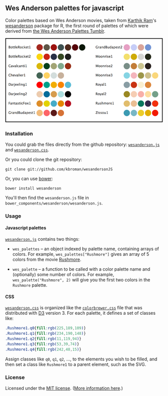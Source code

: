 ## Wes Anderson palettes for javascript

Color palettes based on Wes Anderson movies, taken from
[Karthik Ram](http://inundata.org/)'s
[wesanderson](https://github.com/karthik/wesanderson) package for R,
the first round of palettes of which were derived from
[the Wes Anderson Palettes Tumblr](http://wesandersonpalettes.tumblr.com).

![wes anderson palettes](palettes.png)

### Installation

You could grab the files directly from the github repository:
[`wesanderson.js`](https://raw.githubusercontent.com/kbroman/wesandersonJS/master/wesanderson.js)
and
[`wesanderson.css`](https://raw.githubusercontent.com/kbroman/wesandersonJS/master/wesanderson.css).

Or you could clone the git repository:

```
git clone git://github.com/kbroman/wesandersonJS
```

Or, you can use [bower](http://bower.io/):

```
bower install wesanderson
```

You'll then find the `wesanderson.js` file in
`bower_components/wesanderson/wesanderson.js`.

### Usage

#### Javascript palettes

[`wesanderson.js`](https://github.com/kbroman/wesandersonJS/master/wesanderson.js)
contains two things:

- `wes_palettes` &ndash; an object indexed by palette name, containing
  arrays of colors. For example, `wes_palettes["Rushmore"]` gives an
  array of 5 colors from the movie
  [Rushmore](http://en.wikipedia.org/wiki/Rushmore_%28film%29).

- `wes_palette` &ndash; a function to be called with a color palette name
  and (optionally) some number of colors. For example,
  `wes_palette("Rushmore", 2)` will give you the first two colors in
  the `Rushmore` palette.

#### CSS

[`wesanderson.css`](https://github.com/kbroman/wesandersonJS/master/wesanderson.css)
is organized like the
[`colorbrewer.css`](https://github.com/jeanlauliac/colorbrewer/blob/master/colorbrewer.css)
file that was distributed with [D3](http://d3js.org) version 3. For each palette, it defines a set
of classes like:

```css
.Rushmore1.q0{fill:rgb(225,189,109)}
.Rushmore1.q1{fill:rgb(234,190,148)}
.Rushmore1.q2{fill:rgb(11,119,94)}
.Rushmore1.q3{fill:rgb(53,39,74)}
.Rushmore1.q4{fill:rgb(242,48,15)}
```

Assign classes like `q0`, `q1`, `q2`, ..., to the elements you wish to
be filled, and then set a class like `Rushmore1` to a parent element,
such as the SVG.

### License

Licensed under the [MIT license](License.md). ([More information here](http://en.wikipedia.org/wiki/MIT_License).)
